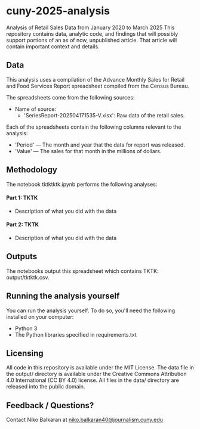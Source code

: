 # cuny-2025-analysis

Analysis of Retail Sales Data from January 2020 to March 2025 
This repository contains data, analytic code, and findings that will possibly support portions of an as of now, unpublished article. That article will contain important context and details.

## Data
This analysis uses a compilation of the Advance Monthly Sales for Retail and Food Services Report spreadsheet compiled from the Census Bureau.

The spreadsheets come from the following sources:

- Name of source:
  - 'SeriesReport-202504171535-V.xlsx': Raw data of the retail sales.

Each of the spreadsheets contain the following columns relevant to the analysis:

- 'Period' — The month and year that the data for report was released.
- 'Value' — The sales for that month in the millions of dollars.

## Methodology

The notebook tktktktk.ipynb performs the following analyses:

#### Part 1: TKTK

- Description of what you did with the data

  
#### Part 2: TKTK

- Description of what you did with the data


## Outputs

The notebooks output this spreadsheet which contains TKTK: output/tktktk.csv.

## Running the analysis yourself

You can run the analysis yourself. To do so, you'll need the following installed on your computer:

- Python 3
- The Python libraries specified in requirements.txt

## Licensing

All code in this repository is available under the MIT License. The data file in the output/ directory is available under the Creative Commons Attribution 4.0 International (CC BY 4.0) license. All files in the data/ directory are released into the public domain.

## Feedback / Questions?

Contact Niko Balkaran at niko.balkaran40@journalism.cuny.edu
